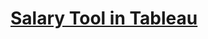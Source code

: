 # [Salary Tool in Tableau](https://public.tableau.com/app/profile/jack2956/viz/SalaryPredictionSearchHowUniversityConcentrationDegreeLevelandCohortYearImpactFutureEarnings/EarningsbyMajorGroupBachelorsDegree?publish=yes)
